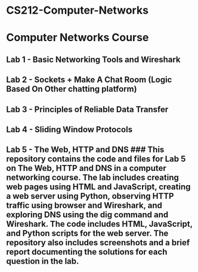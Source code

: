 # CS212-Computer-Networks
# Computer Networks Course
## Lab 1 - Basic Networking Tools and Wireshark
## Lab 2 - Sockets + Make A Chat Room (Logic Based On Other chatting platform)
## Lab 3 - Principles of Reliable Data Transfer
## Lab 4 - Sliding Window Protocols
## Lab 5 - The Web, HTTP and DNS ### This repository contains the code and files for Lab 5 on The Web, HTTP and DNS in a computer networking course. The lab includes creating web pages using HTML and JavaScript, creating a web server using Python, observing HTTP traffic using browser and Wireshark, and exploring DNS using the dig command and Wireshark. The code includes HTML, JavaScript, and Python scripts for the web server. The repository also includes screenshots and a brief report documenting the solutions for each question in the lab.

